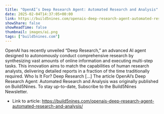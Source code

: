 ```yaml
---
title: "OpenAI’s Deep Research Agent: Automated Research and Analysis"
date: 2025-02-04T14:37:05+00:00
link: https://build5nines.com/openais-deep-research-agent-automated-research-and-analysis/
showShare: false
showReadTime: false
thumbnail: images/ai.png
tags: ["build5nines.com"]
---
```

OpenAI has recently unveiled “Deep Research,” an advanced AI agent designed to autonomously conduct comprehensive research by synthesizing vast amounts of online information and executing multi-step tasks. This innovation aims to match the capabilities of human research analysts, delivering detailed reports in a fraction of the time traditionally required. Who Is It For? Deep Research […]
The article OpenAI’s Deep Research Agent: Automated Research and Analysis was originally published on Build5Nines. To stay up-to-date, Subscribe to the Build5Nines Newsletter.

- Link to article: https://build5nines.com/openais-deep-research-agent-automated-research-and-analysis/